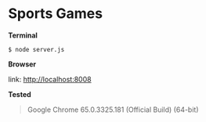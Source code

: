 
# Sports Games

**Terminal**

```
$ node server.js
```

**Browser** 

link: [http://localhost:8008](http://localhost:8008)

**Tested**

> Google Chrome 65.0.3325.181 (Official Build) (64-bit)
